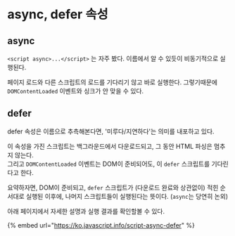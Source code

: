 # async, defer 속성

## async

`<script async>...</script>` 는 자주 봤다. 이름에서 알 수 있듯이 비동기적으로 실행된다.

페이지 로드와 다른 스크립트의 로드를 기다리기 않고 바로 실행한다. 그렇기때문에 `DOMContentLoaded` 이벤트와 싱크가 안 맞을 수 있다.

## defer

defer 속성은 이름으로 추측해본다면, '미루다/지연하다'는 의미를 내포하고 있다.

이 속성을 가진 스크립트는 백그라운드에서 다운로드되고, 그 동안 HTML 파싱은 멈추지 않는다.  
그리고 `DOMContentLoaded` 이벤트는 DOM이 준비되어도, 이 `defer` 스크립트를 기다린다고 한다.

요약하자면, DOM이 준비되고, `defer` 스크립트가 \(다운로드 완료와 상관없이\) 적힌 순서대로 실행된 이후에, 나머지 스크립트들이 실행된다는 뜻이다. \(`async`는 당연히 논외\)



아래 페이지에서 자세한 설명과 실행 결과를 확인할볼 수 있다.

{% embed url="https://ko.javascript.info/script-async-defer" %}

